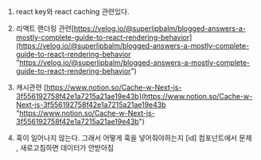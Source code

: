 1. react key와 react caching  관련있다.

2. 리액트 랜더링 관련[https://velog.io/@superlipbalm/blogged-answers-a-mostly-complete-guide-to-react-rendering-behavior](https://velog.io/@superlipbalm/blogged-answers-a-mostly-complete-guide-to-react-rendering-behavior "https://velog.io/@superlipbalm/blogged-answers-a-mostly-complete-guide-to-react-rendering-behavior")

3. 캐시관련 [https://www.notion.so/Cache-w-Next-js-3f556192758f42e1a7215a21ae19e43b](https://www.notion.so/Cache-w-Next-js-3f556192758f42e1a7215a21ae19e43b "https://www.notion.so/Cache-w-Next-js-3f556192758f42e1a7215a21ae19e43b")


4. 훅이 일어나지 않는다. 그래서 어떻게 훅을 넣어줘야하는지 [id] 컴포넌트에서 문제 , 새로고침하면 데이터가 안받아짐 